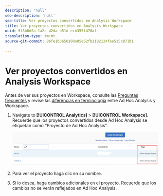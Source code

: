 ```yaml
---
description: 'null'
seo-description: 'null'
seo-title: Ver proyectos convertidos en Analysis Workspace
title: Ver proyectos convertidos en Analysis Workspace
uuid: 5f8b6d0a-1a2c-42da-b51d-ecb355f470af
translation-type: tm+mt
source-git-commit: 86fe1b3650100a05e52fb2102134fee515c871b1

---
```



# Ver proyectos convertidos en Analysis Workspace

Antes de ver sus proyectos en Workspace, consulte las [Preguntas frecuentes](../../../analyze/ad-hoc-analysis/c-aha-project-converter/aha2aw-converter-faq.md#topic_8231595303AD403E9322645A63632D57) y revise las [diferencias en terminología](../../../analyze/ad-hoc-analysis/c-aha-project-converter/aha2aw-converter-faq.md#topic_8231595303AD403E9322645A63632D57) entre Ad Hoc Analysis y Workspace.

1. Navigate to **[!UICONTROL Analytics]** &gt; **[!UICONTROL Workspace]**. Recuerde que los proyectos convertidos desde Ad Hoc Analysis se etiquetan como “Proyecto de Ad Hoc Analysis”.

   ![](assets/view_aha_in_aw.png)

1. Para ver el proyecto haga clic en su nombre.
1. Si lo desea, haga cambios adicionales en el proyecto. Recuerde que los cambios no se verán reflejados en Ad Hoc Analysis.

